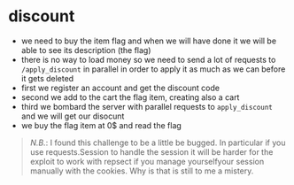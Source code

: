 # discount
 - we need to buy the item flag and when we will have done it we will be able to see its description (the flag)
 - there is no way to load money so we need to send a lot of requests to `/apply_discount` in parallel in order to apply it as much as we can before it gets deleted
 - first we register an account and get the discount code
 - second we add to the cart the flag item, creating also a cart
 - third we bombard the server with parallel requests to `apply_discount` and we will get our disocunt
 - we buy the flag item at 0$ and read the flag

> *N.B.*: I found this challenge to be a little be bugged. In particular if you use requests.Session to handle the session it will be harder for the exploit to work with repsect
> if you manage yourselfyour session manually with the cookies. Why is that is still to me a mistery.
